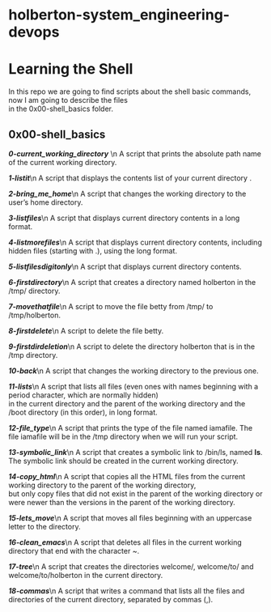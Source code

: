 # holberton-system_engineering-devops

<h1>Learning the Shell</h1>

In this repo we are going to find scripts about the shell basic commands, now I am going to describe the files\
 in the 0x00-shell_basics folder.

<h2>0x00-shell_basics</h2>

***0-current_working_directory*** \n
A script that prints the absolute path name of the current working directory.

***1-listit***\n
A script that displays the contents list of your current directory .

***2-bring_me_home***\n
A script that changes the working directory to the user’s home directory.

***3-listfiles***\n
A script that displays current directory contents in a long format.

***4-listmorefiles***\n
A script that displays current directory contents, including hidden files (starting with .), using the long format.

***5-listfilesdigitonly***\n
A script that displays current directory contents.

***6-firstdirectory***\n
A script that creates a directory named holberton in the /tmp/ directory.

***7-movethatfile***\n
A script to move the file betty from /tmp/ to /tmp/holberton.

***8-firstdelete***\n
A script to delete the file betty.

***9-firstdirdeletion***\n
A script to delete the directory holberton that is in the /tmp directory.

***10-back***\n
A script that changes the working directory to the previous one.

***11-lists***\n
A script that lists all files (even ones with names beginning with a period character, which are normally hidden)\
 in the current directory and the parent of the working directory and the /boot directory (in this order), in long format.

***12-file_type***\n
A script that prints the type of the file named iamafile. The file iamafile will be in the /tmp directory when we will run your script.

***13-symbolic_link***\n
A script that creates a symbolic link to /bin/ls, named __ls__. The symbolic link should be created in the current working directory.

***14-copy_html***\n
A script that copies all the HTML files from the current working directory to the parent of the working directory,\
 but only copy files that did not exist in the parent of the working directory or were newer than the versions in the parent of the working directory.

***15-lets_move***\n
A script that moves all files beginning with an uppercase letter to the directory.

***16-clean_emacs***\n
A script that deletes all files in the current working directory that end with the character ~.

***17-tree***\n
A script that creates the directories welcome/, welcome/to/ and welcome/to/holberton in the current directory.

***18-commas***\n
A script that writes a command that lists all the files and directories of the current directory, separated by commas (,).